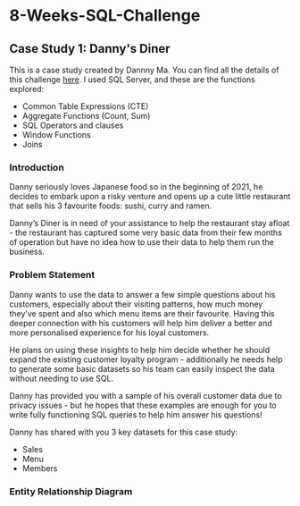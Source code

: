 # 8-Weeks-SQL-Challenge
## Case Study 1: Danny's Diner
This is a case study created by Dannny Ma. You can find all the details of this challenge [here](https://8weeksqlchallenge.com/case-study-1/).
I used SQL Server, and these are the functions explored:
- Common Table Expressions (CTE)
- Aggregate Functions (Count, Sum)
- SQL Operators and clauses
- Window Functions
- Joins
### Introduction
Danny seriously loves Japanese food so in the beginning of 2021, he decides to embark upon a risky venture and opens up a cute little restaurant that sells his 3 favourite foods: sushi, curry and ramen.

Danny’s Diner is in need of your assistance to help the restaurant stay afloat - the restaurant has captured some very basic data from their few months of operation but have no idea how to use their data to help them run the business.

### Problem Statement
Danny wants to use the data to answer a few simple questions about his customers, especially about their visiting patterns, how much money they’ve spent and also which menu items are their favourite. Having this deeper connection with his customers will help him deliver a better and more personalised experience for his loyal customers.

He plans on using these insights to help him decide whether he should expand the existing customer loyalty program - additionally he needs help to generate some basic datasets so his team can easily inspect the data without needing to use SQL.

Danny has provided you with a sample of his overall customer data due to privacy issues - but he hopes that these examples are enough for you to write fully functioning SQL queries to help him answer his questions!

Danny has shared with you 3 key datasets for this case study:
- Sales
- Menu
- Members

### Entity Relationship Diagram


